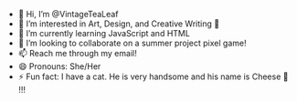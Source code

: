 - 👋 Hi, I’m @VintageTeaLeaf
- 👀 I’m interested in Art, Design, and Creative Writing 🎨
- 🌱 I’m currently learning JavaScript and HTML 
- 💞️ I’m looking to collaborate on a summer project pixel game! 
- 📫 Reach me through my email! 
- 😄 Pronouns: She/Her 
- ⚡ Fun fact: I have a cat. He is very handsome and his name is Cheese 🧀 !!!

<!---
VintageTeaLeaf/VintageTeaLeaf is a ✨ special ✨ repository because its `README.md` (this file) appears on your GitHub profile.
You can click the Preview link to take a look at your changes.
--->
